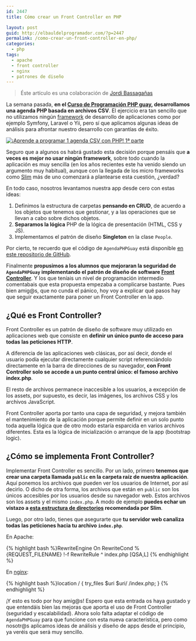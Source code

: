 ```yaml
---
id: 2447
title: Cómo crear un Front Controller en PHP

layout: post
guid: http://elbauldelprogramador.com/?p=2447
permalink: /como-crear-un-front-controller-en-php/
categories:
  - php
tags:
  - apache
  - front controller
  - nginx
  - patrones de diseño
---
```

> Éste artículo es una colaboración de [Jordi Bassagañas][1] 

La semana pasada, **en el [Curso de Programación PHP guay][2], desarrollamos una agenda PHP basada en archivos CSV**. El ejercicio era tan sencillo que no utilizamos ningún [framework][3] de desarrollo de aplicaciones como por ejemplo Symfony, Laravel o Yii, pero sí que aplicamos algunas ideas de análisis para afrontar nuestro desarrollo con garantías de éxito.

[![¡Aprende a programar 1 agenda CSV con PHP! 1ª parte][4]][5]

<!--more-->

Seguro que a algunos os habrá gustado esta decisión porque pensáis que **a veces es mejor no usar ningún framework**, sobre todo cuando la aplicación es muy sencilla (en los años recientes este ha venido siendo un argumento muy habitual), aunque con la llegada de los micro frameworks como [Slim][6] más de uno comenzará a plantearse esta cuestión, ¿verdad?

En todo caso, nosotros levantamos nuestra app desde cero con estas ideas:

  1. Definimos la estructura de carpetas **pensando en CRUD**, de acuerdo a los objetos que tenemos que gestionar, y a las operaciones que se llevan a cabo sobre dichos objetos.
  2. **Separamos la lógica** PHP de la lógica de presentación (HTML, CSS y JS).
  3. Implementamos el patrón de diseño **Singleton** en la clase `People`.

Por cierto, te recuerdo que el código de `AgendaPHPGuay` está disponible [en este repositorio de GitHub][7].

Finalmente **propusimos a los alumnos que mejoraran la seguridad de `AgendaPHPGuay` implementando el patrón de diseño de software [Front Controller][8]**. Y los que teníais un nivel de programación intermedio comentabais que esta propuesta empezaba a complicarse bastante. Pues bien amig@s, que no cunda el pánico, hoy voy a explicar qué pasos hay que seguir exactamente para poner un Front Controller en la app.

## ¿Qué es Front Controller?

Front Controller es un patrón de diseño de software muy utilizado en aplicaciones web que consiste en **definir un único punto de acceso para todas las peticiones HTTP**.

A diferencia de las aplicaciones web clásicas, por así decir, donde el usuario podía ejecutar directamente cualquier script referenciándolo directamente en la barra de direcciones de su navegador, **con Front Controller solo se accede a un punto central único: el famoso archivo index.php**.

El resto de archivos permanece inaccesible a los usuarios, a excepción de los assets, por supuesto, es decir, las imágenes, los archivos CSS y los archivos JavaScript.

Front Controller aporta por tanto una capa de seguridad, y mejora también el mantenimiento de la aplicación porque permite definir en un solo punto toda aquella lógica que de otro modo estaría esparcida en varios archivos diferentes. Esta es la lógica de inicialización o arranque de la app (bootstrap logic).

## ¿Cómo se implementa Front Controller?

Implementar Front Controller es sencillo. Por un lado, primero **tenemos que crear una carpeta llamada `public` en la carpeta raíz de nuestra aplicación**. Aquí ponemos los archivos que pueden ver los usuarios de Internet, por así decirlo. O dicho de otra forma, los archivos que están en `public` son los únicos accesibles por los usuarios desde su navegador web. Estos archivos son los assets y el mismo `index.php`. A modo de ejemplo **puedes echar un vistazo a [esta estructura de directorios][9] recomendada por Slim**.

Luego, por otro lado, tienes que asegurarte que **tu servidor web canaliza todas las peticiones hacia tu archivo `index.php`**.

En Apache:

{% highlight bash %}RewriteEngine On
RewriteCond %{REQUEST_FILENAME} !-f
RewriteRule ^ index.php [QSA,L]
{% endhighlight %}

En [nginx][10]:

{% highlight bash %}location / {
   try_files   $uri $uri/ /index.php;
}
{% endhighlight %}

¡Y esto es todo por hoy amig@s! Espero que esta entrada os haya gustado y que entendáis bien las mejoras que aporta el uso de Front Controller (seguridad y escalabilidad). Ahora solo falta adaptar el código de `AgendaPHPGuay` para que funcione con esta nueva característica, pero como nosotr@s aplicamos ideas de análisis y diseño de apps desde el principio, ya veréis que será muy sencillo.



 [1]: http://programarivm.com
 [2]: http://programarivm.com/2014/10/felicidades-ya-terminamos-la-programacion-de-la-agenda-csv-con-php/ "Curso de Programación PHP guay"
 [3]: http://elbauldelprogramador.com/los-10-mejores-frameworks-gratis-de-aplicaciones-web/ "Los 11 Mejores Frameworks gratuitos para Aplicaciones Web"
 [4]: http://img.youtube.com/vi/eYoDqz29qSA/0.jpg
 [5]: http://www.youtube.com/watch?v=eYoDqz29qSA "Imágenes enlazadas"
 [6]: http://www.slimframework.com/ "Slim Framework"
 [7]: https://github.com/programarivm/phpguay/tree/master/agenda "AgendaPHPGuay disponible en GitHub"
 [8]: http://en.wikipedia.org/wiki/Front_Controller_pattern "Front Controller"
 [9]: http://www.slimframework.com/news/how-to-organize-a-large-slim-framework-application "Estructura de directorios de una app MVC"
 [10]: http://elbauldelprogramador.com/instalacion-optimizacion-servidor-web-nginx-i/ "Instalación y optimización de un servidor web con Nginx (I)"